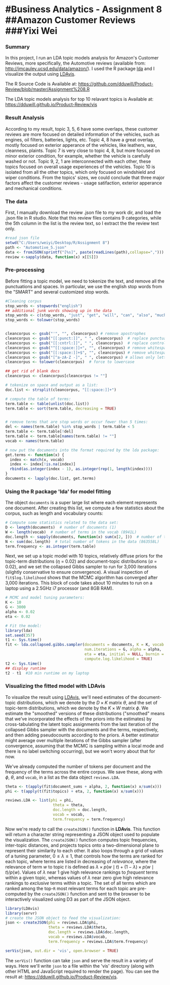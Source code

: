 
#Business Analytics - Assignment 8
##Amazon Customer Reviews
###Yixi Wei
========================================================

### Summary

In this project, I run an LDA topic models analysis for Amazon's Customer Reviews, more specifically, the Automotive reviews (available from: http://jmcauley.ucsd.edu/data/amazon/). I used the R package [lda](http://cran.r-project.org/web/packages/lda/) and I visualize the output using [LDAvis](https://github.com/cpsievert/LDAvis).

The R Source Code is Available at: https://github.com/dduwill/Product-Review/blob/master/Assignment%208.R

The LDA topic models analysis for top 10 relavant topics is Available at: https://dduwill.github.io/Product-Review/vis

### Result Analysis

According to my result, topic 3, 5, 6 have some overlaps, these customer reviews are more focused on detailed information of the vehicles, such as engines, oil filters, batteries, lights, etc. Topic 4, 8 have a great overlap, mostly focused on exterior apperance of the vehicles, like leathers, wax, cleanness, plaints. Topic 7 is very close to topic 4, 8, but more focused on minor exterior condition, for example, whether the vehicle is carefully washed or not. Topic 9, 2, 1 are interconnected with each other, these topics focused on overall usage experiences of the vehicles. Topic 10 is isolated from all the other topics, which only focused on windshield and wiper conditions. From the topics' sizes, we could conclude that three major factors affect the customer reviews - usage satifaction, exterior apperance and mechanical conditions. 



### The data

First, I manually download the review .json file to my work dir, and load the .json file in R studio. Note that this review files contains 9 categories, while the 5th column in the list is the review text, so I extract the the review text only.

```r
#read json file
setwd("C:/Users/weiyi/Desktop/R/Assignment 8")
path <- "Automotive_5.json"
data <- fromJSON(sprintf("[%s]", paste(readLines(path),collapse=",")))
review <-sapply(data, function(x) x[[5]])
```




### Pre-processing

Before fitting a topic model, we need to tokenize the text, and remove all the punctuations and spaces. In particular, we use the english stop words from the "SMART" and several customized stop words.

```r
#Cleaning corpus
stop_words <- stopwords("english")
## additional junk words showing up in the data
stop_words <- c(stop_words, "just", "get", "will", "can", "also", "much","need")
stop_words <- tolower(stop_words)


cleancorpus <- gsub("'", "", cleancorpus) # remove apostrophes
cleancorpus <- gsub("[[:punct:]]", " ", cleancorpus)  # replace punctuation with space
cleancorpus <- gsub("[[:cntrl:]]", " ", cleancorpus)  # replace control characters with space
cleancorpus <- gsub("^[[:space:]]+", "", cleancorpus) # remove whitespace at beginning of documents
cleancorpus <- gsub("[[:space:]]+$", "", cleancorpus) # remove whitespace at end of documents
cleancorpus <- gsub("[^a-zA-Z -]", " ", cleancorpus) # allows only letters
cleancorpus <- tolower(cleancorpus)  # force to lowercase

## get rid of blank docs
cleancorpus <- cleancorpus[cleancorpus != ""]

# tokenize on space and output as a list:
doc.list <- strsplit(cleancorpus, "[[:space:]]+")

# compute the table of terms:
term.table <- table(unlist(doc.list))
term.table <- sort(term.table, decreasing = TRUE)


# remove terms that are stop words or occur fewer than 5 times:
del <- names(term.table) %in% stop_words | term.table < 5
term.table <- term.table[!del]
term.table <- term.table[names(term.table) != ""]
vocab <- names(term.table)

# now put the documents into the format required by the lda package:
get.terms <- function(x) {
  index <- match(x, vocab)
  index <- index[!is.na(index)]
  rbind(as.integer(index - 1), as.integer(rep(1, length(index))))
}
documents <- lapply(doc.list, get.terms)
```

### Using the R package 'lda' for model fitting

The object `documents` is a super large list where each element represents one document. After creating this list, we compute a few statistics about the corpus, such as length and vocabulary counts:

```r
# Compute some statistics related to the data set:
D <- length(documents)  # number of documents (1)
W <- length(vocab)  # number of terms in the vocab (8941L)
doc.length <- sapply(documents, function(x) sum(x[2, ]))  # number of tokens per document [46, 27, 106 ...]
N <- sum(doc.length)  # total number of tokens in the data (863558L)
term.frequency <- as.integer(term.table) 
```

Next, we set up a topic model with 10 topics, relatively diffuse priors for the topic-term distributions ($\eta$ = 0.02) and document-topic distributions ($\alpha$  = 0.02), and we set the collapsed Gibbs sampler to run for 3,000 iterations (slightly conservative to ensure convergence). A visual inspection of `fit$log.likelihood` shows that the MCMC algorithm has converged after 3,000 iterations. This block of code takes about 10 minutes to run on a laptop using a 2.5GHz i7 processor (and 8GB RAM).


```r
# MCMC and model tuning parameters:
K <- 10
G <- 3000
alpha <- 0.02
eta <- 0.02

# Fit the model:
library(lda)
set.seed(357)
t1 <- Sys.time()
fit <- lda.collapsed.gibbs.sampler(documents = documents, K = K, vocab = vocab, 
                                   num.iterations = G, alpha = alpha, 
                                   eta = eta, initial = NULL, burnin = 0,
                                   compute.log.likelihood = TRUE)
t2 <- Sys.time()
## display runtime
t2 - t1  #10 min runtime on my laptop
```

### Visualizing the fitted model with LDAvis

To visualize the result using [LDAvis](https://github.com/cpsievert/LDAvis/), we'll need estimates of the document-topic distributions, which we denote by the $D \times K$ matrix $\theta$, and the set of topic-term distributions, which we denote by the $K \times W$ matrix $\phi$. We estimate the "smoothed" versions of these distributions ("smoothed" means that we've incorporated the effects of the priors into the estimates) by cross-tabulating the latent topic assignments from the last iteration of the collapsed Gibbs sampler with the documents and the terms, respectively, and then adding pseudocounts according to the priors. A better estimator might average over multiple iterations of the Gibbs sampler (after convergence, assuming that the MCMC is sampling within a local mode and there is no label switching occurring), but we won't worry about that for now.

We've already computed the number of tokens per document and the frequency of the terms across the entire corpus. We save these, along with $\phi$, $\theta$, and `vocab`, in a list as the data object `reviews.LDA`.
```r
theta <- t(apply(fit$document_sums + alpha, 2, function(x) x/sum(x)))
phi <- t(apply(t(fit$topics) + eta, 2, function(x) x/sum(x)))

reviews.LDA <- list(phi = phi,
                     theta = theta,
                     doc.length = doc.length,
                     vocab = vocab,
                     term.frequency = term.frequency)
```





Now we're ready to call the `createJSON()` function in **LDAvis**. This function will return a character string representing a JSON object used to populate the visualization. The `createJSON()` function computes topic frequencies, inter-topic distances, and projects topics onto a two-dimensional plane to represent their similarity to each other. It also loops through a grid of values of a tuning parameter, $0 \leq \lambda \leq 1$, that controls how the terms are ranked for each topic, where terms are listed in decreasing of *relevance*, where the relevance of term $w$ to topic $t$ is defined as $\lambda \times p(w \mid t) + (1 - \lambda) \times p(w \mid t)/p(w)$. Values of $\lambda$ near 1 give high relevance rankings to *frequent* terms within a given topic, whereas values of $\lambda$ near zero give high relevance rankings to *exclusive* terms within a topic. The set of all terms which are ranked among the top-`R` most relevant terms for each topic are pre-computed by the `createJSON()` function and sent to the browser to be interactively visualized using D3 as part of the JSON object.


```r
library(LDAvis)
library(servr)
# create the JSON object to feed the visualization:
json <- createJSON(phi = reviews.LDA$phi, 
                   theta = reviews.LDA$theta, 
                   doc.length = reviews.LDA$doc.length, 
                   vocab = reviews.LDA$vocab, 
                   term.frequency = reviews.LDA$term.frequency)

serVis(json, out.dir = 'vis', open.browser = TRUE)
```

The `serVis()` function can take `json` and serve the result in a variety of ways. Here we'll write `json` to a file within the 'vis' directory (along with other HTML and JavaScript required to render the page). You can see the result at: https://dduwill.github.io/Product-Review/vis.
